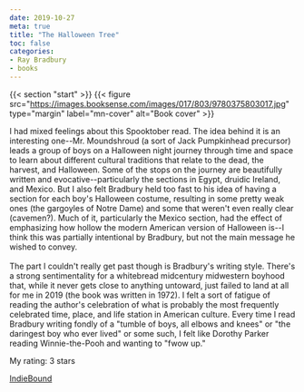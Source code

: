 ```yaml
---
date: 2019-10-27
meta: true
title: "The Halloween Tree"
toc: false
categories:
- Ray Bradbury
- books
---
```


{{< section "start" >}}
{{< figure src="https://images.booksense.com/images/017/803/9780375803017.jpg" type="margin" label="mn-cover" alt="Book cover" >}}

I had mixed feelings about this Spooktober read. The idea behind it is an interesting one--Mr. Moundshroud (a sort of Jack Pumpkinhead precursor) leads a group of boys on a Halloween night journey through time and space to learn about different cultural traditions that relate to the dead, the harvest, and Halloween. Some of the stops on the journey are beautifully written and evocative--particularly the sections in Egypt, druidic Ireland, and Mexico. But I also felt Bradbury held too fast to his idea of having a section for each boy's Halloween costume, resulting in some pretty weak ones (the gargoyles of Notre Dame) and some that weren't even really clear (cavemen?). Much of it, particularly the Mexico section, had the effect of emphasizing how hollow the modern American version of Halloween is--I think this was partially intentional by Bradbury, but not the main message he wished to convey.<br /><br />The part I couldn't really get past though is Bradbury's writing style. There's a strong sentimentality for a whitebread midcentury midwestern boyhood that, while it never gets close to anything untoward, just failed to land at all for me in 2019 (the book was written in 1972). I felt a sort of fatigue of reading the author's celebration of what is probably the most frequently celebrated time, place, and life station in American culture. Every time I read Bradbury writing fondly of a "tumble of boys, all elbows and knees" or "the daringest boy who ever lived" or some such, I felt like Dorothy Parker reading Winnie-the-Pooh and wanting to "fwow up."

My rating: 3 stars  

[IndieBound](https://www.indiebound.org/book/9780375803017)
